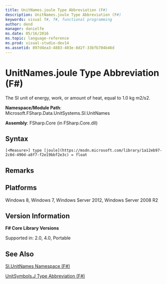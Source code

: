 ```yaml
---
title: UnitNames.joule Type Abbreviation (F#)
description: UnitNames.joule Type Abbreviation (F#)
keywords: visual f#, f#, functional programming
author: dend
manager: danielfe
ms.date: 05/16/2016
ms.topic: language-reference
ms.prod: visual-studio-dev14
ms.assetid: 897d4ea3-4883-403e-8d2f-33bfb704b46d 
---
```


# UnitNames.joule Type Abbreviation (F#)

The SI unit of energy, work, or amount of heat, equal to 1.0 kg m2/s2.

**Namespace/Module Path**: Microsoft.FSharp.Data.UnitSystems.SI.UnitNames

**Assembly**: FSharp.Core (in FSharp.Core.dll)


## Syntax

```
[<Measure>] type [joule](https://msdn.microsoft.com/library/1a12eb97-2c0d-490d-a8f7-f2e19bbf2e3c) = float
```

## Remarks

## Platforms
Windows 8, Windows 7, Windows Server 2012, Windows Server 2008 R2


## Version Information
**F# Core Library Versions**

Supported in: 2.0, 4.0, Portable




## See Also
[SI.UnitNames Namespace &#40;F&#35;&#41;](SI.UnitNames-Namespace-%5BFSharp%5D.md)

[UnitSymbols.J Type Abbreviation &#40;F&#35;&#41;](UnitSymbols.J-Type-Abbreviation-%5BFSharp%5D.md)

